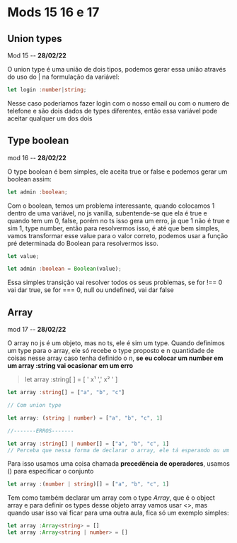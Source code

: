 # Mods 15 16 e 17

## Union types

Mod 15 -- **28/02/22**

O union type é uma união de dois tipos, podemos gerar essa união através do uso do | na formulação da variável:

~~~ts
let login :number|string;
~~~

Nesse caso poderíamos fazer login com o nosso email ou com o numero de telefone e são dois dados de types diferentes, então essa variável pode aceitar qualquer um dos dois

## Type boolean

mod 16 -- **28/02/22**

O type boolean é bem simples, ele aceita true or false e podemos gerar um boolean assim:

~~~ts
let admin :boolean; 
~~~

Com o boolean, temos um problema interessante, quando colocamos 1 dentro de uma variável, no js vanilla, subentende-se que ela é true e quando tem um 0, false, porém no ts isso gera um erro, ja que 1 não é true e sim 1, type number, então para resolvermos isso, é até que bem simples, vamos transformar esse value para o valor correto, podemos usar a função pré determinada do Boolean para resolvermos isso.

~~~ts
let value;

let admin :boolean = Boolean(value);
~~~

Essa simples transição vai resolver todos os seus problemas, se for !== 0 vai dar true, se for === 0, null ou undefined, vai dar false

## Array

mod 17 -- **28/02/22**

O array no js é um objeto, mas no ts, ele é sim um type. Quando definimos um type para o array, ele só recebe o type proposto e n quantidade de coisas nesse array caso tenha definido o n, **se eu colocar um number em um array :string vai ocasionar em um erro**

> let array :string[ ] = [ ' x¹ ',' x² ' ]

~~~ts
let array :string[] = ["a", "b", "c"]

// Com union type

let array: (string | number) = ["a", "b", "c", 1]

~~~

~~~ts
//-------ERROS-------

let array :string[] | number[] = ["a", "b", "c", 1] 
// Perceba que nessa forma de declarar o array, ele tá esperando ou um array de numbers ou um array de strings. Portanto não pode ser um array com numbers ou strings

~~~

Para isso usamos uma coisa chamada **precedência de operadores**, usamos () para especificar o conjunto

~~~ts
let array :(number | string)[] = ["a", "b", "c", 1]
~~~

Tem como também declarar um array com o type *Array*, que é o object array e para definir os types desse objeto array vamos usar <>, mas quando usar isso vai ficar para uma outra aula, fica só um exemplo simples:

~~~ts
let array :Array<string> = []
let array :Array<string | number> = []
~~~
